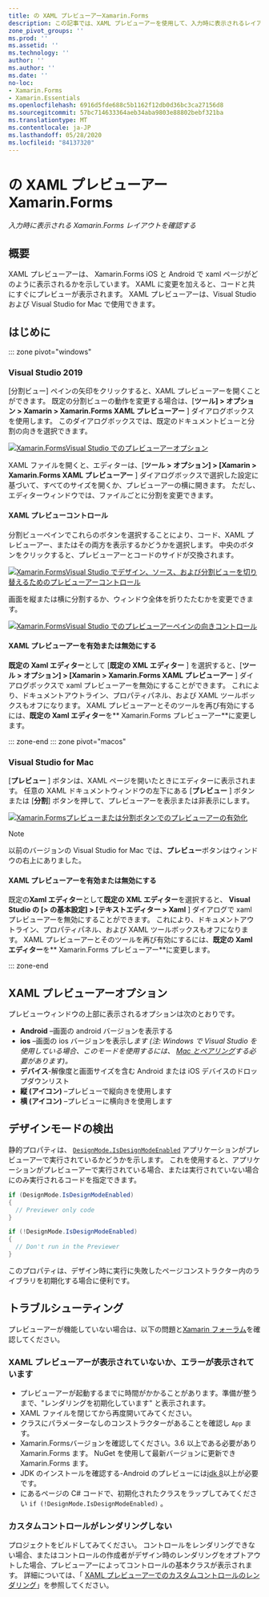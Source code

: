 ```yaml
---
title: の XAML プレビューアーXamarin.Forms
description: この記事では、XAML プレビューアーを使用して、入力時に表示されるレイアウトを確認する方法について説明し Xamarin.Forms ます。 XAML プレビューアーは、Visual Studio 2019 および Visual Studio 2019 for Mac で使用できます。
zone_pivot_groups: ''
ms.prod: ''
ms.assetid: ''
ms.technology: ''
author: ''
ms.author: ''
ms.date: ''
no-loc:
- Xamarin.Forms
- Xamarin.Essentials
ms.openlocfilehash: 6916d5fde688c5b1162f12db0d36bc3ca27156d8
ms.sourcegitcommit: 57bc714633364aeb34aba9803e88802bebf321ba
ms.translationtype: MT
ms.contentlocale: ja-JP
ms.lasthandoff: 05/28/2020
ms.locfileid: "84137320"
---
```

# <a name="xaml-previewer-for-xamarinforms"></a>の XAML プレビューアーXamarin.Forms

_入力時に表示される Xamarin.Forms レイアウトを確認する_

## <a name="overview"></a>概要

XAML プレビューアーは、 Xamarin.Forms iOS と Android で xaml ページがどのように表示されるかを示しています。 XAML に変更を加えると、コードと共にすぐにプレビューが表示されます。 XAML プレビューアーは、Visual Studio および Visual Studio for Mac で使用できます。

## <a name="getting-started"></a>はじめに

::: zone pivot="windows"

### <a name="visual-studio-2019"></a>Visual Studio 2019

[分割ビュー] ペインの矢印をクリックすると、XAML プレビューアーを開くことができます。 既定の分割ビューの動作を変更する場合は、[**ツール] > オプション > Xamarin > Xamarin.Forms XAML プレビューアー** ] ダイアログボックスを使用します。 このダイアログボックスでは、既定のドキュメントビューと分割の向きを選択できます。

[![Xamarin.FormsVisual Studio でのプレビューアーオプション](xaml-previewer-images/xamlp-options-vs-sm.png "[!ファンド.NO LOC (Xamarin. Forms)] プレビューアーオプション (Visual Studio)")](xaml-previewer-images/xamlp-options-vs-lg.png#lightbox)

XAML ファイルを開くと、エディターは、[**ツール > オプション] > [Xamarin > Xamarin.Forms XAML プレビューアー** ] ダイアログボックスで選択した設定に基づいて、すべてのサイズを開くか、プレビューアーの横に開きます。 ただし、エディターウィンドウでは、ファイルごとに分割を変更できます。

#### <a name="xaml-preview-controls"></a>XAML プレビューコントロール

分割ビューペインでこれらのボタンを選択することにより、コード、XAML プレビューアー、またはその両方を表示するかどうかを選択します。 中央のボタンをクリックすると、プレビューアーとコードのサイドが交換されます。

[![Xamarin.FormsVisual Studio でデザイン、ソース、および分割ビューを切り替えるためのプレビューアーコントロール](xaml-previewer-images/xamlp-controls-splitview-vs-sm.png "[!ファンド.NO LOC (Xamarin)] プレビューアーコントロールで、Visual Studio でデザイン、ソース、および分割ビューを切り替える")](xaml-previewer-images/xamlp-controls-splitview-vs-lg.png#lightbox)

画面を縦または横に分割するか、ウィンドウ全体を折りたたむかを変更できます。

[![Xamarin.FormsVisual Studio でのプレビューアーペインの向きコントロール](xaml-previewer-images/xamlp-controls-orientation-vs-sm.png "[!ファンド.NO LOC (Xamarin)] プレビューウィンドウの向きコントロール (Visual Studio)")](xaml-previewer-images/xamlp-controls-orientation-vs-lg.png#lightbox)

#### <a name="enable-or-disable-the-xaml-previewer"></a>XAML プレビューアーを有効または無効にする

**既定の Xaml エディター**として [**既定の XML エディター** ] を選択すると、[**ツール > オプション] > [Xamarin > Xamarin.Forms XAML プレビューアー** ] ダイアログボックスで xaml プレビューアーを無効にすることができます。 これにより、ドキュメントアウトライン、プロパティパネル、および XAML ツールボックスもオフになります。 XAML プレビューアーとそのツールを再び有効にするには、**既定の Xaml エディター**を** Xamarin.Forms プレビューアー**に変更します。

::: zone-end
::: zone pivot="macos"

### <a name="visual-studio-for-mac"></a>Visual Studio for Mac

[**プレビュー** ] ボタンは、XAML ページを開いたときにエディターに表示されます。 任意の XAML ドキュメントウィンドウの左下にある [**プレビュー** ] ボタンまたは [**分割**] ボタンを押して、プレビューアーを表示または非表示にします。

[![Xamarin.Formsプレビューまたは分割ボタンでのプレビューアーの有効化](xaml-previewer-images/xamlp-list-sml.png)](xaml-previewer-images/xamlp-list.png#lightbox)

> [!NOTE]
> 以前のバージョンの Visual Studio for Mac では、**プレビュー**ボタンはウィンドウの右上にありました。

#### <a name="enable-or-disable-the-xaml-previewer"></a>XAML プレビューアーを有効または無効にする

既定の**Xaml エディター**として**既定の XML エディター**を選択すると、 **Visual Studio の [> の基本設定] > [テキストエディター > Xaml** ] ダイアログで xaml プレビューアーを無効にすることができます。 これにより、ドキュメントアウトライン、プロパティパネル、および XAML ツールボックスもオフになります。 XAML プレビューアーとそのツールを再び有効にするには、**既定の Xaml エディター**を** Xamarin.Forms プレビューアー**に変更します。

::: zone-end

## <a name="xaml-previewer-options"></a>XAML プレビューアーオプション

プレビューウィンドウの上部に表示されるオプションは次のとおりです。

* **Android** –画面の android バージョンを表示する
* **ios** –画面の ios バージョンを表示し*ます (注: Windows で Visual Studio を使用している場合、このモードを使用するには、 [Mac とペアリング](~/ios/get-started/installation/windows/connecting-to-mac/index.md)する必要があります)。*
* **デバイス**-解像度と画面サイズを含む Android または iOS デバイスのドロップダウンリスト
* **縦 (アイコン)** –プレビューで縦向きを使用します
* **横 (アイコン)** –プレビューに横向きを使用します

## <a name="detect-design-mode"></a>デザインモードの検出

静的プロパティは、 [`DesignMode.IsDesignModeEnabled`](xref:Xamarin.Forms.DesignMode.IsDesignModeEnabled) アプリケーションがプレビューアーで実行されているかどうかを示します。 これを使用すると、アプリケーションがプレビューアーで実行されている場合、または実行されていない場合にのみ実行されるコードを指定できます。

```csharp
if (DesignMode.IsDesignModeEnabled)
{
  // Previewer only code  
}

if (!DesignMode.IsDesignModeEnabled)
{
  // Don't run in the Previewer  
}
```

このプロパティは、デザイン時に実行に失敗したページコンストラクター内のライブラリを初期化する場合に便利です。

## <a name="troubleshooting"></a>トラブルシューティング

プレビューアーが機能していない場合は、以下の問題と[Xamarin フォーラム](https://forums.xamarin.com/categories/xamarin-forms)を確認してください。

### <a name="xaml-previewer-isnt-showing-or-shows-an-error"></a>XAML プレビューアーが表示されていないか、エラーが表示されています

* プレビューアーが起動するまでに時間がかかることがあります。準備が整うまで、"レンダリングを初期化しています" と表示されます。
* XAML ファイルを閉じてから再度開いてみてください。
* クラスにパラメーターなしのコンストラクターがあることを確認し `App` ます。
* Xamarin.Formsバージョンを確認してください。3.6 以上である必要があり Xamarin.Forms ます。 NuGet を使用して最新バージョンに更新でき Xamarin.Forms ます。
* JDK のインストールを確認する-Android のプレビューには[jdk 8](https://www.oracle.com/technetwork/java/javase/downloads/index.html)以上が必要です。
* にあるページの C# コードで、初期化されたクラスをラップしてみてください `if (!DesignMode.IsDesignModeEnabled)` 。

### <a name="custom-controls-arent-rendering"></a>カスタムコントロールがレンダリングしない

プロジェクトをビルドしてみてください。 コントロールをレンダリングできない場合、またはコントロールの作成者がデザイン時のレンダリングをオプトアウトした場合、プレビューアーによってコントロールの基本クラスが表示されます。 詳細については、「 [XAML プレビューアーでのカスタムコントロールのレンダリング](render-custom-controls.md)」を参照してください。
